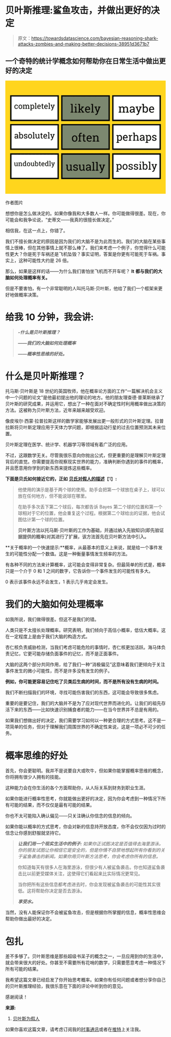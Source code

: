 # 贝叶斯推理:鲨鱼攻击，并做出更好的决定

> 原文：<https://towardsdatascience.com/bayesian-reasoning-shark-attacks-zombies-and-making-better-decisions-38951d3671b7>

## 一个奇特的统计学概念如何帮助你在日常生活中做出更好的决定

![](img/e327482176ac0a826c890f5f4a303f7b.png)

作者图片

想想你是怎么做决定的。如果你像我和大多数人一样。你可能做得很差。现在，你可能会和我争论说，“史蒂文——我真的很擅长做决定。”

相信我，在这一点上，你错了。

我们不擅长做决定的原因是因为我们的大脑不是为此而生的。我们的大脑在某些事情上很棒，但在其他事情上就不那么棒了。我们来考虑一个例子，你觉得什么可能性更大？你是死于车祸还是飞机坠毁？事实证明，答案是你更有可能死于车祸。事实上，这种可能性大约是 26 倍。

那么，如果是这样的话——为什么我们害怕坐飞机而不开车呢？ **It** **都与我们的大脑如何处理概率有关。**

但是不要害怕，有一个非常聪明的人叫托马斯·贝叶斯，他给了我们一个框架来更好地做概率决策。

# 给我 10 分钟，我会讲:

> ***-什么是贝叶斯推理？***
> 
> ***——我们的大脑如何处理概率***
> 
> ***——概率性思维的好处。***

# 什么是贝叶斯推理？

托马斯·贝叶斯是 18 世纪的英国牧师，他在概率论方面的工作“一篇解决机会主义中一个问题的论文”是他最初提出他的理论的地方。他的朋友理查德·普莱斯继承了贝叶斯的研究成果，并运用它，想出了一种在面对不确定性时利用概率做出决策的方法。这被称为贝叶斯方法，近年来越来越受欢迎。

像皮埃尔·西蒙·拉普拉斯这样的数学家能够发展出更一般形式的贝叶斯定理。拉普拉斯将贝叶斯定理应用于天体力学问题，即根据运动行星的过去位置预测其未来位置。

贝叶斯定理在医学、统计学、机器学习等领域有着广泛的应用。

不过，这跟数学无关。尽管我很乐意向你抛出公式，但更重要的是理解贝叶斯定理背后的直觉。你需要提高你观察现实世界的能力，准确判断你遇到的事件的概率，并且愿意用你学到的新东西来提炼这些概率。

**下面是贝氏如何接近它的，正如** [**贝氏对假人的描述**](https://www.dummies.com/article/technology/information-technology/data-science/general-data-science/a-brief-guide-to-understanding-bayes-theorem-268197/)【1】**:**

> 他使用的演示是基于两个球的使用。助手会把第一个球放在桌子上，球可以放在任何地方，但不能说球在哪里。
> 
> 在助手多次丢下第二个球后，每次都告诉 Bayes 第二个球的位置和第一个球相对于它的位置，他会重复这个过程。根据第二个球给出的证据，他会试图估计第一个球的位置。
> 
> **贝叶斯方法以托马斯·贝叶斯的工作为基础，并通过纳入先验知识(即先验证据提供的概率)对其进行了扩展，该方法首先在贝叶斯方法中引入。**

**关于概率的一个快速提示:**概率，从最基本的意义上来说，就是给一个事件发生的可能性分配一个数值。这是一种衡量事情发生频率的方法。

有各种不同的方法来计算概率，这可能会变得非常复杂。但最简单的形式是，概率只是一个介于 0 和 1 之间的数字，它告诉你一个事件发生的可能性有多大。

0 表示该事件永远不会发生，1 表示几乎肯定会发生。

# 我们的大脑如何处理概率

如我所说，我们做得很差。但这不是我们的错。

人类只是不太擅长处理概率。研究表明，我们倾向于高估小概率，低估大概率。这在一定程度上是由于我们大脑的构造方式。

杏仁核负责威胁检测，当我们考虑可能危险的事情时，杏仁核更加活跃。海马体负责记忆，它更可能存储负面事件的记忆，而不是正面事件。

大脑的这两个部分共同作用，给了我们一种“消极偏见”这意味着我们更倾向于关注事件发生的微小可能性，而不是许多没有发生的例子。

**例如，你可能更容易记住吃了贝类后生病的时间，而不是所有没有生病的时间。**

我们不断扫描我们的环境，寻找可能伤害我们的东西，这可能会导致很多焦虑。

重要的是要记住，我们的大脑并不是为了应对现代世界而进化的。让我们的祖先存活下来的东西——比如快速识别捕食者的能力——在当今世界并不总是有用的。

如果我们想做出好的决定，我们需要学习如何以一种更合理的方式思考。这不是一项简单的任务，但对于理解我们周围世界的不确定性来说，这是一项必不可少的任务。

# 概率思维的好处

首先，你会更聪明。我并不是说要自大或吹牛，但如果你能掌握概率思维的概念，你将拥有很少人拥有的技能。

这种能力会在你生活的各个方面帮助你，从人际关系到财务到职业生涯。

如果你能进行概率性思考，你就能做出更好的决定，因为你会考虑到一种情况下所有可能的结果，而不仅仅是最有可能的结果。

你也不太可能陷入确认偏见——只关注确认你信念的信息的倾向。

如果你能以概率的方式思考，你会对新的信息持开放态度，你不会仅仅因为过时的信念让你感到舒服就坚持它。

> ***让我们用一个现实生活中的例子:*** *如果你正试图决定是否值得去海里游泳。你的朋友试图让你相信它是安全的，但是你情不自禁地想起所有你看到的关于鲨鱼袭击的新闻。如果你用贝叶斯方法思考，你会考虑你所有的信息。*
> 
> 你知道每天有很多人在海里游泳，但很少有人被鲨鱼袭击。你也知道鲨鱼袭击比以前更受媒体关注，这使得它们看起来比实际情况更常见。
> 
> 当你把所有这些信息都考虑进去时，你会发现被鲨鱼袭击的可能性其实很低。这将帮助你决定是否去游泳。
> 
> ***享受水。***

当然，没有人能保证你不会被鲨鱼攻击，但是根据你所掌握的信息，概率性思维会帮助你做出最好的决定。

# 包扎

差不多够了。贝叶斯思维是那些超级书呆子的概念之一，一旦应用到你的生活中，就会带来很大的好处。你甚至不需要所有花哨的数学，只需要愿意考虑一种情况下所有可能的结果。

我希望这篇文章已经启发了你开始思考概率。如果你有任何问题或者想分享你自己的贝叶斯推理经验，我很乐意在下面的评论中听到你的意见。

感谢阅读！

**来源:**

1.  [贝叶斯为假人](https://www.dummies.com/article/technology/information-technology/data-science/general-data-science/a-brief-guide-to-understanding-bayes-theorem-268197/)

如果你喜欢这篇文章，请考虑订阅我的[时事通讯](http://theconcept.substack.com/)或者在[推特](https://twitter.com/_stevenshoe)上关注我。